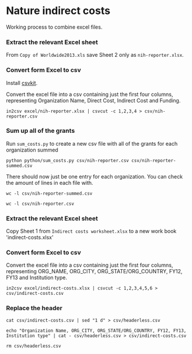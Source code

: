 # Nature indirect costs

Working process to combine excel files.

### Extract the relevant Excel sheet

From `Copy of Worldwide2013.xls` save Sheet 2 only as `nih-reporter.xlsx`.

### Convert form Excel to csv

Install [csvkit](http://csvkit.readthedocs.org/en/0.9.0/index.html).

Convert the excel file into a csv containing just the first four columns, representing Organization Name, Direct Cost, Indirect Cost and Funding.

	in2csv excel/nih-reporter.xlsx | csvcut -c 1,2,3,4 > csv/nih-reporter.csv
	
### Sum up all of the grants

Run `sum_costs.py` to create a new csv file with all of the grants for each organization summed

	python python/sum_costs.py csv/nih-reporter.csv csv/nih-reporter-summed.csv

There should now just be one entry for each organization. You can check the amount of lines in each file with.

	wc -l csv/nih-reporter-summed.csv

	wc -l csv/nih-reporter.csv

### Extract the relevant Excel sheet

Copy Sheet 1 from `Indirect costs worksheet.xlsx` to a new work book 'indirect-costs.xlsx'

### Convert form Excel to csv

Convert the excel file into a csv containing just the first four columns, representing ORG_NAME, ORG_CITY, ORG_STATE/ORG_COUNTRY, FY12, FY13 and Institution type.

	in2csv excel/indirect-costs.xlsx | csvcut -c 1,2,3,4,5,6 > csv/indirect-costs.csv

### Replace the header

	cat csv/indirect-costs.csv | sed "1 d" > csv/headerless.csv

	echo "Organization Name, ORG_CITY, ORG_STATE/ORG_COUNTRY, FY12, FY13, Institution type" | cat - csv/headerless.csv > csv/indirect-costs.csv

	rm csv/headerless.csv






